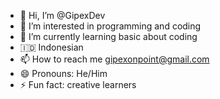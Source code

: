 - 👋 Hi, I’m @GipexDev
- 👀 I’m interested in programming and coding
- 🌱 I’m currently learning basic about coding
- 🇮🇩 Indonesian
- 📫 How to reach me gipexonpoint@gmail.com 
- 😄 Pronouns: He/Him
- ⚡ Fun fact: creative learners

<!---
GipexDev/GipexDev is a ✨ special ✨ repository because its `README.md` (this file) appears on your GitHub profile.
You can click the Preview link to take a look at your changes.
--->
